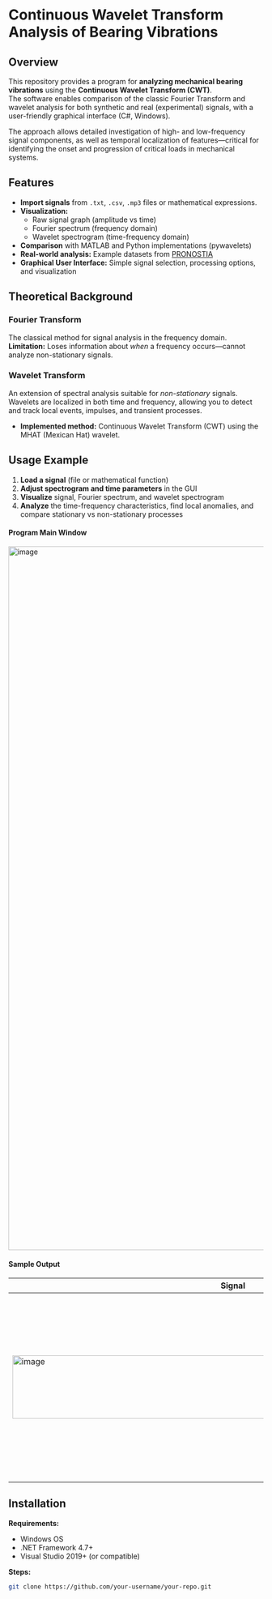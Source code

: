 # Continuous Wavelet Transform Analysis of Bearing Vibrations

## Overview

This repository provides a program for **analyzing mechanical bearing vibrations** using the **Continuous Wavelet Transform (CWT)**.  
The software enables comparison of the classic Fourier Transform and wavelet analysis for both synthetic and real (experimental) signals, with a user-friendly graphical interface (C#, Windows).

The approach allows detailed investigation of high- and low-frequency signal components, as well as temporal localization of features—critical for identifying the onset and progression of critical loads in mechanical systems.

## Features

- **Import signals** from `.txt`, `.csv`, `.mp3` files or mathematical expressions.
- **Visualization:**
  - Raw signal graph (amplitude vs time)
  - Fourier spectrum (frequency domain)
  - Wavelet spectrogram (time-frequency domain)
- **Comparison** with MATLAB and Python implementations (pywavelets)
- **Real-world analysis:** Example datasets from [PRONOSTIA](https://ieeexplore.ieee.org/document/6238642)
- **Graphical User Interface:** Simple signal selection, processing options, and visualization

## Theoretical Background

### Fourier Transform

The classical method for signal analysis in the frequency domain.  
**Limitation:** Loses information about *when* a frequency occurs—cannot analyze non-stationary signals.

### Wavelet Transform

An extension of spectral analysis suitable for *non-stationary* signals.  
Wavelets are localized in both time and frequency, allowing you to detect and track local events, impulses, and transient processes.

- **Implemented method:** Continuous Wavelet Transform (CWT) using the MHAT (Mexican Hat) wavelet.

## Usage Example

1. **Load a signal** (file or mathematical function)
2. **Adjust spectrogram and time parameters** in the GUI
3. **Visualize** signal, Fourier spectrum, and wavelet spectrogram
4. **Analyze** the time-frequency characteristics, find local anomalies, and compare stationary vs non-stationary processes

#### Program Main Window
<img width="2559" height="1390" alt="image" src="https://github.com/user-attachments/assets/82986350-28b9-4968-ae3a-05b9369e925c" />

#### Sample Output

| Signal              | Fourier Spectrum    | Wavelet Spectrogram   |
|---------------------|--------------------|-----------------------|
| <img width="871" height="125" alt="image" src="https://github.com/user-attachments/assets/8f4a5a8d-0103-4c42-a399-e4e93c2e0ad6" />|<img width="879" height="136" alt="image" src="https://github.com/user-attachments/assets/a424c217-4f4a-4754-a516-ff93ae9d698a" />| <img width="826" height="367" alt="image" src="https://github.com/user-attachments/assets/5a7e00bf-f591-48d0-92ea-3111eba1b02a" />|


## Installation

**Requirements:**
- Windows OS
- .NET Framework 4.7+  
- Visual Studio 2019+ (or compatible)

**Steps:**

```sh
git clone https://github.com/your-username/your-repo.git
